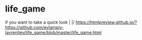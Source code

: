 # life_game
if you want to take a quick look 
 |
\|/
https://htmlpreview.github.io/?https://github.com/evlampiy-lavrentiev/life_game/blob/master/life_game.html
